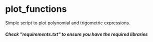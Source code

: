 # plot_functions

Simple script to plot polynomial and trigometric expressions.

##### Check "requirements.txt" to ensure you have the required libraries
